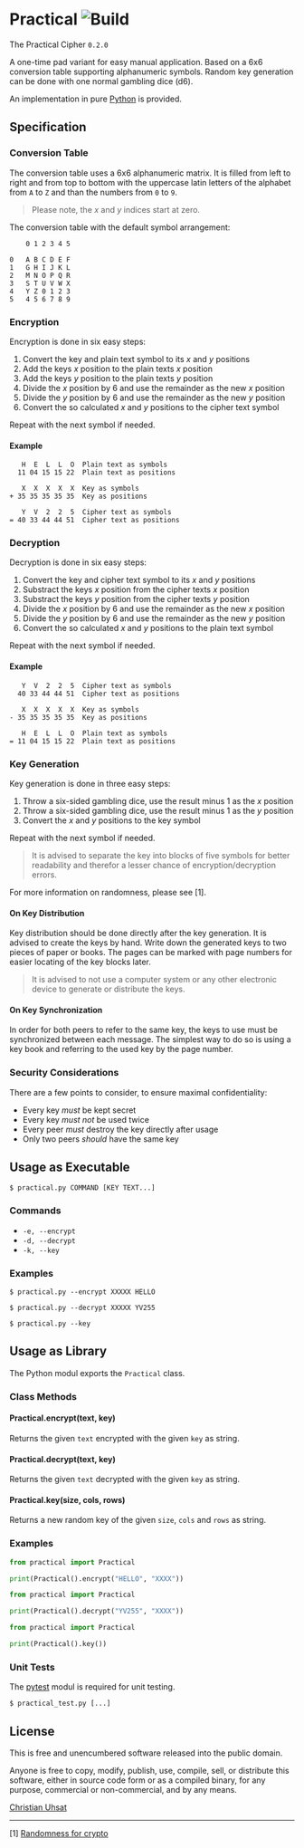# Practical ![Build](https://travis-ci.org/cuhsat/practical.svg)
The Practical Cipher `0.2.0`

A one-time pad variant for easy manual application. Based on a 6x6 conversion
table supporting alphanumeric symbols. Random key generation can be done with
one normal gambling dice (d6).

An implementation in pure [Python](https://www.python.org) is provided.

## Specification

### Conversion Table
The conversion table uses a 6x6 alphanumeric matrix. It is filled from left
to right and from top to bottom with the uppercase latin letters of the
alphabet from `A` to `Z` and than the numbers from `0` to `9`.

> Please note, the _x_ and _y_ indices start at zero.

The conversion table with the default symbol arrangement:
```
    0 1 2 3 4 5

0   A B C D E F
1   G H I J K L
2   M N O P Q R
3   S T U V W X
4   Y Z 0 1 2 3
5   4 5 6 7 8 9
```

### Encryption
Encryption is done in six easy steps:

1. Convert the key and plain text symbol to its _x_ and _y_ positions
2. Add the keys _x_ position to the plain texts _x_ position
3. Add the keys _y_ position to the plain texts _y_ position
4. Divide the _x_ position by 6 and use the remainder as the new _x_ position
5. Divide the _y_ position by 6 and use the remainder as the new _y_ position
6. Convert the so calculated _x_ and _y_ positions to the cipher text symbol

Repeat with the next symbol if needed.

#### Example
```
   H  E  L  L  O  Plain text as symbols
  11 04 15 15 22  Plain text as positions

   X  X  X  X  X  Key as symbols
+ 35 35 35 35 35  Key as positions

   Y  V  2  2  5  Cipher text as symbols
= 40 33 44 44 51  Cipher text as positions
```

### Decryption
Decryption is done in six easy steps:

1. Convert the key and cipher text symbol to its _x_ and _y_ positions
2. Substract the keys _x_ position from the cipher texts _x_ position
3. Substract the keys _y_ position from the cipher texts _y_ position
4. Divide the _x_ position by 6 and use the remainder as the new _x_ position
5. Divide the _y_ position by 6 and use the remainder as the new _y_ position
6. Convert the so calculated _x_ and _y_ positions to the plain text symbol

Repeat with the next symbol if needed.

#### Example
```
   Y  V  2  2  5  Cipher text as symbols
  40 33 44 44 51  Cipher text as positions

   X  X  X  X  X  Key as symbols
- 35 35 35 35 35  Key as positions

   H  E  L  L  O  Plain text as symbols
= 11 04 15 15 22  Plain text as positions
```

### Key Generation
Key generation is done in three easy steps:

1. Throw a six-sided gambling dice, use the result minus 1 as the _x_ position
2. Throw a six-sided gambling dice, use the result minus 1 as the _y_ position
3. Convert the _x_ and _y_ positions to the key symbol

Repeat with the next symbol if needed.

> It is advised to separate the key into blocks of five symbols for better
> readability and therefor a lesser chance of encryption/decryption errors.

For more information on randomness, please see [1].

#### On Key Distribution
Key distribution should be done directly after the key generation. It is
advised to create the keys by hand. Write down the generated keys to two
pieces of paper or books. The pages can be marked with page numbers for
easier locating of the key blocks later.

> It is advised to not use a computer system or any other electronic device to
> generate or distribute the keys.

#### On Key Synchronization
In order for both peers to refer to the same key, the keys to use must be
synchronized between each message. The simplest way to do so is using a key
book and referring to the used key by the page number.

### Security Considerations
There are a few points to consider, to ensure maximal confidentiality:

* Every key *must* be kept secret
* Every key *must not* be used twice
* Every peer *must* destroy the key directly after usage
* Only two peers *should* have the same key

## Usage as Executable
```$ practical.py COMMAND [KEY TEXT...]```

### Commands
* `-e, --encrypt`
* `-d, --decrypt`
* `-k, --key`

### Examples
```$ practical.py --encrypt XXXXX HELLO```

```$ practical.py --decrypt XXXXX YV255```

```$ practical.py --key```

## Usage as Library
The Python modul exports the `Practical` class.

### Class Methods

#### Practical.encrypt(text, key)
Returns the given `text` encrypted with the given `key` as string.

#### Practical.decrypt(text, key)
Returns the given `text` decrypted with the given `key` as string.

#### Practical.key(size, cols, rows)
Returns a new random key of the given `size`, `cols` and `rows` as string.

### Examples
```python
from practical import Practical

print(Practical().encrypt("HELLO", "XXXX"))
```

```python
from practical import Practical

print(Practical().decrypt("YV255", "XXXX"))
```

```python
from practical import Practical

print(Practical().key())
```

### Unit Tests
The [pytest](https://pytest.org/) modul is required for unit testing.

```$ practical_test.py [...]```

## License
This is free and unencumbered software released into the public domain.

Anyone is free to copy, modify, publish, use, compile, sell, or distribute
this software, either in source code form or as a compiled binary, for any
purpose, commercial or non-commercial, and by any means.

[Christian Uhsat](https://github.com/cuhsat)

----
[1] [Randomness for crypto](https://www.cs.berkeley.edu/~daw/rnd/)
